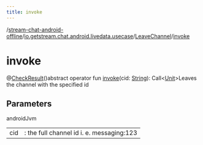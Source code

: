 ```yaml
---
title: invoke
---
```

/[stream-chat-android-offline](../../index.md)/[io.getstream.chat.android.livedata.usecase](../index.md)/[LeaveChannel](index.md)/[invoke](invoke.md)  
  
  
  
# invoke  
@[CheckResult](https://developer.android.com/reference/kotlin/androidx/annotation/CheckResult.html)()abstract operator fun [invoke](invoke.md)(cid: [String](https://kotlinlang.org/api/latest/jvm/stdlib/kotlin/-string/index.html)): Call&lt;[Unit](https://kotlinlang.org/api/latest/jvm/stdlib/kotlin/-unit/index.html)&gt;Leaves the channel with the specified id  
  
## Parameters  
  
androidJvm  
  
| | |
|---|---|
| <a name="io.getstream.chat.android.livedata.usecase/LeaveChannel/invoke/#kotlin.String/PointingToDeclaration/"></a>cid| <a name="io.getstream.chat.android.livedata.usecase/LeaveChannel/invoke/#kotlin.String/PointingToDeclaration/"></a>: the full channel id i. e. messaging:123|
  

